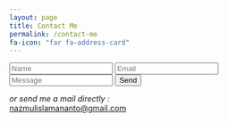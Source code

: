 ```yaml
---
layout: page
title: Contact Me
permalink: /contact-me
fa-icon: "far fa-address-card"
---
```


<style>
    /* div#window-right {
        background: #fff6af;
    } */
</style>

<link href="{{site.baseurl}}{%- link assets/css/contact-me.css -%}" rel="stylesheet">
<div class="wrapper">
    <div class="contact-us">
        <form   action="https://formspree.io/xpzyklgv" method="POST">
        <input name="name" placeholder="Name" required="" type="text" />
        <input name="_replyto" placeholder="Email" type="email" />
        <input name="message" placeholder="Message" type="text" />
        <button type="submit">Send</button>
        </form>
    </div>
</div>

*or send me a mail directly :*  
<span id="copy-target">nazmulislamananto@gmail.com</span> 
<a href="javascript:void(0);" style="color:unset"><i id="copy-button" class="far fa-copy"></i></a>

<!-- <input type="text" id="copyTarget" value="Text to Copy">  -->
<!-- <button id="copy-button">Copy</button><br><br> -->
<!-- <input type="text" placeholder="Click here and press Ctrl-V to see clipboard contents"> -->

<script>

    document.getElementById("copy-button").addEventListener("click", function() {
        copyToClipboard(document.getElementById("copy-target"));
    });
    
    function copyToClipboard(elem) {
            // create hidden text element, if it doesn't already exist
        var targetId = "_hiddenCopyText_";
        var isInput = elem.tagName === "INPUT" || elem.tagName === "TEXTAREA";
        var origSelectionStart, origSelectionEnd;
        if (isInput) {
            // can just use the original source element for the selection and copy
            target = elem;
            origSelectionStart = elem.selectionStart;
            origSelectionEnd = elem.selectionEnd;
        } else {
            // must use a temporary form element for the selection and copy
            target = document.getElementById(targetId);
            if (!target) {
                var target = document.createElement("textarea");
                target.style.position = "absolute";
                target.style.left = "-9999px";
                target.style.top = "0";
                target.id = targetId;
                document.body.appendChild(target);
            }
            target.textContent = elem.textContent;
        }
        // select the content
        var currentFocus = document.activeElement;
        target.focus();
        target.setSelectionRange(0, target.value.length);
        
        // copy the selection
        var succeed;
        try {
                succeed = document.execCommand("copy");
        } catch(e) {
            succeed = false;
        }
        // restore original focus
        if (currentFocus && typeof currentFocus.focus === "function") {
            currentFocus.focus();
        }
        
        if (isInput) {
            // restore prior selection
            elem.setSelectionRange(origSelectionStart, origSelectionEnd);
        } else {
            // clear temporary content
            target.textContent = "";
        }
        return succeed;
    }
    
</script>